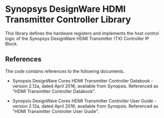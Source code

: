 # Synopsys DesignWare HDMI Transmitter Controller Library

This library defines the hardware registers and implements the host control
logic of the Synopsys DesignWare HDMI Transmitter (TX) Controller IP Block.

## References

The code contains references to the following documents.

* Synopsis DesignWare Cores HDMI Transmitter Controller Databook - version
  2.12a, dated April 2016; available from Synopsis. Referenced as "HDMI
  Transmitter Controller Databook".

* Synopsis DesignWare Cores HDMI Transmitter Controller User Guide - version
  2.12a, dated April 2016; available from Synopsis. Referenced as "HDMI
  Transmitter Controller User Guide".
